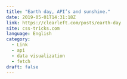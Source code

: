 ```yaml
---
title: "Earth day, API’s and sunshine."
date: 2019-05-01T14:31:18Z
link: https://clearleft.com/posts/earth-day
site: css-tricks.com
language: English
category:
  - Link
  - api
  - data visualization
  - fetch
draft: false
---
```

